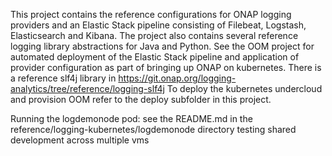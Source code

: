 This project contains the reference configurations for ONAP logging providers and an Elastic Stack pipeline consisting of Filebeat, Logstash, Elasticsearch and Kibana.
The project also contains several reference logging library abstractions for Java and Python.
See the OOM project for automated deployment of the Elastic Stack pipeline and application of provider configuration as part of bringing up ONAP on kubernetes.
There is a reference slf4j library in https://git.onap.org/logging-analytics/tree/reference/logging-slf4j
To deploy the kubernetes undercloud and provision OOM refer to the deploy subfolder in this project.

Running the logdemonode pod:
see the README.md in the reference/logging-kubernetes/logdemonode directory
testing shared development across multiple vms
